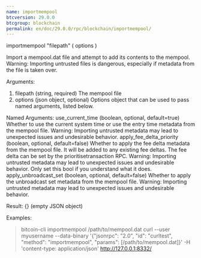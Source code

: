 ```yaml
---
name: importmempool
btcversion: 29.0.0
btcgroup: blockchain
permalink: en/doc/29.0.0/rpc/blockchain/importmempool/
---
```


importmempool "filepath" ( options )

Import a mempool.dat file and attempt to add its contents to the mempool.
Warning: Importing untrusted files is dangerous, especially if metadata from the file is taken over.

Arguments:
1. filepath    (string, required) The mempool file
2. options     (json object, optional) Options object that can be used to pass named arguments, listed below.

Named Arguments:
use_current_time            (boolean, optional, default=true) Whether to use the current system time or use the entry time metadata from the mempool file.
                            Warning: Importing untrusted metadata may lead to unexpected issues and undesirable behavior.
apply_fee_delta_priority    (boolean, optional, default=false) Whether to apply the fee delta metadata from the mempool file.
                            It will be added to any existing fee deltas.
                            The fee delta can be set by the prioritisetransaction RPC.
                            Warning: Importing untrusted metadata may lead to unexpected issues and undesirable behavior.
                            Only set this bool if you understand what it does.
apply_unbroadcast_set       (boolean, optional, default=false) Whether to apply the unbroadcast set metadata from the mempool file.
                            Warning: Importing untrusted metadata may lead to unexpected issues and undesirable behavior.

Result:
{}    (empty JSON object)

Examples:
> bitcoin-cli importmempool /path/to/mempool.dat
> curl --user myusername --data-binary '{"jsonrpc": "2.0", "id": "curltest", "method": "importmempool", "params": [/path/to/mempool.dat]}' -H 'content-type: application/json' http://127.0.0.1:8332/


